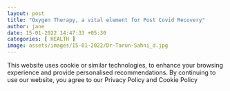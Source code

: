 ```yaml
---
layout: post
title: "Oxygen Therapy, a vital element for Post Covid Recovery"
author: jane 
date: 15-01-2022 14:47:33 +05:30 
categories: [ HEALTH ] 
image: assets/images/15-01-2022/Dr-Tarun-Sahni_d.jpg
---
```

This website uses cookie or similar technologies, to enhance your browsing experience and provide personalised recommendations. By continuing to use our website, you agree to our Privacy Policy and Cookie Policy